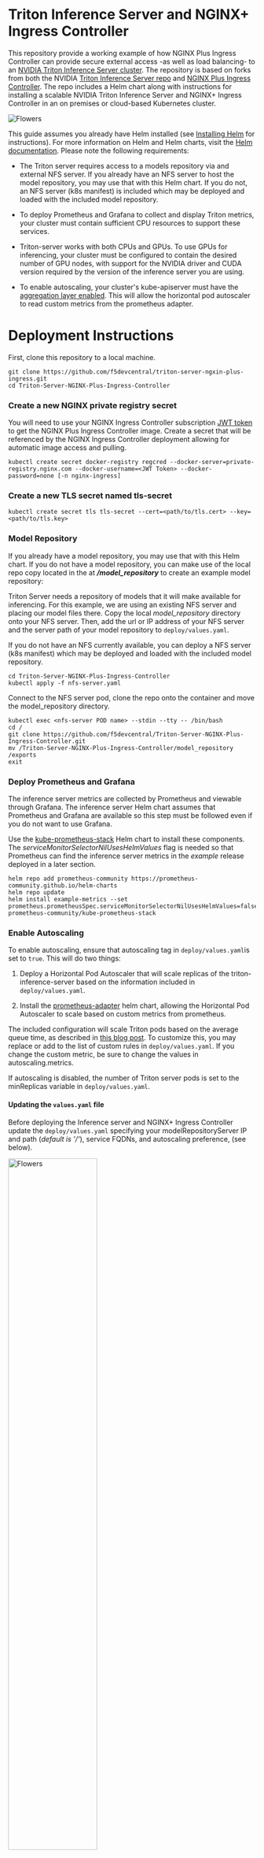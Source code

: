 # Triton Inference Server and NGINX+ Ingress Controller
This repository provide a working example of how NGINX Plus Ingress Controller can provide secure external access -as well as load balancing- to an [NVIDIA Triton Inference Server cluster](https://www.nvidia.com/en-us/ai-data-science/products/triton-inference-server/).  The repository is based on forks from both the NVIDIA [Triton Inference Server repo](https://github.com/triton-inference-server/server) and [NGINX Plus Ingress Controller](https://github.com/nginxinc/kubernetes-ingress). The repo includes a Helm chart along with instructions for installing a scalable NVIDIA Triton Inference Server and NGINX+ Ingress Controller in an on premises or cloud-based Kubernetes cluster.  

<img src="images/archdiag.png" alt="Flowers" >

This guide assumes you already have Helm installed (see [Installing Helm](#installing-helm) for instructions).  For more information on Helm and Helm charts, visit the [Helm documentation](https://helm.sh/docs/).  Please note the following requirements:

* The Triton server requires access to a models repository via and external NFS server.  If you already have an NFS server to host the model repository, you may use that with this Helm chart. If you do not, an NFS server (k8s manifest) is included which may be deployed and loaded with the included model repository.

* To deploy Prometheus and Grafana to collect and display Triton metrics, your cluster must contain sufficient CPU resources to support these services.

* Triton-server works with both CPUs and GPUs.  To use GPUs for inferencing, your cluster must be configured to contain the desired number of GPU nodes, with support for the NVIDIA driver and CUDA version required by the version of the inference server you are using.

* To enable autoscaling, your cluster's kube-apiserver must have the [aggregation layer
enabled](https://kubernetes.io/docs/tasks/extend-kubernetes/configure-aggregation-layer/).
This will allow the horizontal pod autoscaler to read custom metrics from the prometheus adapter.


# Deployment Instructions

First, clone this repository to a local machine. 
```
git clone https://github.com/f5devcentral/triton-server-ngxin-plus-ingress.git
cd Triton-Server-NGINX-Plus-Ingress-Controller
```
### Create a new NGINX private registry secret
You will need to use your NGINX Ingress Controller subscription [JWT token](https://docs.nginx.com/nginx-ingress-controller/installation/nic-images/using-the-jwt-token-docker-secret/) to get the NGINX Plus Ingress Controller image. Create a secret that will be referenced by the NGINX Ingress Controller deployment allowing for automatic image access and pulling.

```
kubectl create secret docker-registry regcred --docker-server=private-registry.nginx.com --docker-username=<JWT Token> --docker-password=none [-n nginx-ingress]
```
### Create a new TLS secret named tls-secret
```
kubectl create secret tls tls-secret --cert=<path/to/tls.cert> --key=<path/to/tls.key>
```
### Model Repository
If you already have a model repository, you may use that with this Helm chart. If you do not have a model repository, you can make use of the local repo copy located in the at **_/model_repository_** to create an example
model repository:

Triton Server needs a repository of models that it will make available for inferencing. For this example, we are using an existing NFS server and placing our model files there.  Copy the local _model_repository_ directory onto your NFS server.  Then, add the url or IP address of your NFS server and the server path of your
model repository to `deploy/values.yaml`.  

If you do not have an NFS currently available, you can deploy a NFS server (k8s manifest) which may be deployed and loaded with the included model repository.
```
cd Triton-Server-NGINX-Plus-Ingress-Controller
kubectl apply -f nfs-server.yaml
```
Connect to the NFS server pod, clone the repo onto the container and move the model_repository directory.
``` _
kubectl exec <nfs-server POD name> --stdin --tty -- /bin/bash
cd /
git clone https://github.com/f5devcentral/Triton-Server-NGINX-Plus-Ingress-Controller.git
mv /Triton-Server-NGINX-Plus-Ingress-Controller/model_repository /exports
exit
```

### Deploy Prometheus and Grafana

The inference server metrics are collected by Prometheus and viewable
through Grafana. The inference server Helm chart assumes that Prometheus
and Grafana are available so this step must be followed even if you
do not want to use Grafana.

Use the [kube-prometheus-stack](https://github.com/prometheus-community/helm-charts/tree/main/charts/kube-prometheus-stack) Helm chart to install these components. The
*serviceMonitorSelectorNilUsesHelmValues* flag is needed so that
Prometheus can find the inference server metrics in the *example*
release deployed in a later section.

```
helm repo add prometheus-community https://prometheus-community.github.io/helm-charts
helm repo update
helm install example-metrics --set prometheus.prometheusSpec.serviceMonitorSelectorNilUsesHelmValues=false prometheus-community/kube-prometheus-stack
```

### Enable Autoscaling
To enable autoscaling, ensure that autoscaling tag in `deploy/values.yaml`is set to `true`.
This will do two things:

1. Deploy a Horizontal Pod Autoscaler that will scale replicas of the triton-inference-server
based on the information included in `deploy/values.yaml`.

2. Install the [prometheus-adapter](https://github.com/prometheus-community/helm-charts/tree/main/charts/prometheus-adapter) helm chart, allowing the Horizontal Pod Autoscaler to scale
based on custom metrics from prometheus.

The included configuration will scale Triton pods based on the average queue time,
as described in [this blog post](https://developer.nvidia.com/blog/deploying-nvidia-triton-at-scale-with-mig-and-kubernetes/#:~:text=Query%20NVIDIA%20Triton%20metrics%20using%20Prometheus). To customize this,
you may replace or add to the list of custom rules in `deploy/values.yaml`. If you change
the custom metric, be sure to change the values in autoscaling.metrics.

If autoscaling is disabled, the number of Triton server pods is set to the minReplicas
variable in `deploy/values.yaml`.

#### Updating the `values.yaml` file
Before deploying the Inference server and NGINX+ Ingress Controller update the `deploy/values.yaml` specifying your modelRepositoryServer IP and path (*default is '/'*), service FQDNs, and autoscaling preference, (see below).

<img src="images/img1.png" alt="Flowers" width="60%">

### Deploy Trition Inference Server & NGINX Plus
Deploy the inference server and NGINX Plus Ingress Controller using the default configuration with the following commands. Here, and in the following commands we use the name _mytest_ for our chart. This name will be added to the beginning of all resources created during the helm installation.  With the `deploy/values.yaml` file updated, you are ready to deploy the Helm Chart.
```
cd <directory containing Chart.yaml>/deploy
helm install mytest .
```
Use kubectl to see status and wait until the inference server pods are running.

```
$ kubectl get pods
NAME                                               READY   STATUS    RESTARTS   AGE
mytest-triton-inference-server-5f74b55885-n6lt7   1/1     Running   0          2m21s
```

### Using Triton Inference Server

Now that the inference server is running you can send HTTP or GRPC
requests to it to perform inferencing.

```
$ kubectl get svc
NAME                                     TYPE           CLUSTER-IP     EXTERNAL-IP    PORT(S)                      AGE
kubernetes                               ClusterIP      10.0.0.1       <none>         443/TCP                      10d
mytest-nginx-ingress-controller          LoadBalancer   10.0.179.216   20.252.89.78   80:31336/TCP,443:31862/TCP   39m
mytest-triton-inference-server           ClusterIP      10.0.231.100   <none>         8000/TCP,8001/TCP,8002/TCP   39m
mytest-triton-inference-server-metrics   ClusterIP      10.0.21.98     <none>         8080/TCP                     39m
nfs-service                              ClusterIP      10.0.194.248   <none>         2049/TCP,20048/TCP,111/TCP   123m...

```
Enable port forwarding from the the Grafana service so you can access it from
your local browser.

```
kubectl port-forward service/example-metrics-grafana 8088:80
```
Now you should be able to navigate in your browser to 127.0.0.1:8088
and see the Grafana login page. Use username=admin and
password=prom-operator to log in.

An example Grafana dashboard is available -*dashboard.json*- in the repo. Use the
import function in Grafana to import and view this dashboard, (see below).

<img src="images/img3.png" alt="Flowers">

Enable port forwarding from the /NGINX Ingress Controller pod to view service access metrics.
```
kubectl port-forward *<NGINX ingress controller pod name>* 8080:8080
```
The NGINX+ dashboard can be reached at 127.0.0.1/dashboard.html, (see below).

<img src="images/img2.png" alt="Flowers">

### Run a couple sample queries
If the included sample models are loaded, you can test connectivity to the Triton Inference server(s) by running the included  *simple_http_infer_client.py* python script.  After running the script a few times, you can return to the NGINX+ and Grafana dashboards to monitor.
```
python3 simple_http_infer_client.py -u *<triton server http URL>> --ssl --insecure
```
_**Example:** python3 simple_http_infer_client.py -u triton-http.f5demo.net --ssl --insecure_

## Cleanup

After you have finished using the inference server, you should use Helm and kubectl to
delete the deployment.

```
helm list
NAME    NAMESPACE       REVISION        UPDATED                                 STATUS          CHART                           APP VERSION
mytest  default         1               2024-04-15 19:01:31.772857 -0700 PDT    deployed        triton-inference-server-1.0.0   1.0        

helm uninstall mytest 
helm uninstall example-metrics

kubectl delete -f nfs-server.yaml
kubectl delete secret tls-secret
kubectl delete secret regcred
```
